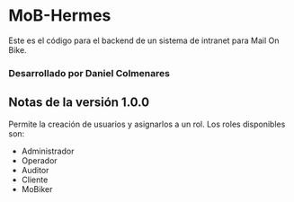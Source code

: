 # MoB-Hermes

Este es el código para el backend de un sistema de intranet para Mail On Bike.

### Desarrollado por Daniel Colmenares

## Notas de la versión 1.0.0
Permite la creación de usuarios y asignarlos a un rol. Los roles disponibles son:
* Administrador
* Operador
* Auditor
* Cliente
* MoBiker
